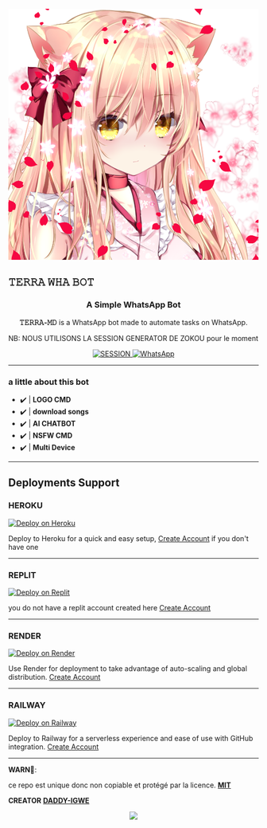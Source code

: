 <p align="center">
<img src="https://raw.githubusercontent.com/DADDY-IGWE/Terra-MD/refs/heads/main/Terra.jpg" />
</p>
<h2>𝚃𝙴𝚁𝚁𝙰 𝚆𝙷𝙰 𝙱𝙾𝚃</h2></h2>
<h3 align="center">A Simple WhatsApp Bot</h3>

<p align="center">
    <strong>𝚃𝙴𝚁𝚁𝙰-𝙼𝙳</strong> is a WhatsApp bot made to automate tasks on WhatsApp.
</p>

NB: NOUS UTILISONS LA SESSION GENERATOR DE ZOKOU pour le moment 


<p align="center">
    <a href='https://zokouscan-din3.onrender.com/' target="_blank">
        <img alt='SESSION' src='https://img.shields.io/badge/Get%20Session%20ID-100000?style=for-the-badge&logo=scan&logoColor=white&labelColor=black&color=blue'/>
    </a>
     <a href="https://whatsapp.com/channel/0029Vb2VplFFCCoQsZKtVV24">
        <img alt="WhatsApp" src="https://img.shields.io/badge/-Whatsapp%20channel❤️-green?style=for-the-badge&logo=whatsapp&logoColor=black"/>
    </a>
</p>

---

### a little about this bot
- ✔️ | **LOGO CMD** 
- ✔️ | **download songs** 
- ✔️ | **AI CHATBOT**
- ✔️ | **NSFW CMD**
- ✔️ | **Multi Device**   
---------
## Deployments Support

### HEROKU
[![Deploy on Heroku](https://img.shields.io/badge/Deploy%20on-Heroku-430098?style=for-the-badge&logo=heroku&logoColor=white)](https://www.heroku.com)

Deploy to Heroku for a quick and easy setup, [Create Account](https://signup.heroku.com/login) if you don't have one

---

### REPLIT
[![Deploy on Replit](https://img.shields.io/badge/Deploy%20on-replit-430098?style=for-the-badge&logo=heroku&logoColor=white)](https://replit.com)

you do not have a replit account created here [Create Account](https://replit.com/signup)

---

### RENDER
[![Deploy on Render](https://img.shields.io/badge/Deploy%20on-Render-003d2b?style=for-the-badge&logo=render&logoColor=white)](https://render.com)

Use Render for deployment to take advantage of auto-scaling and global distribution. [Create Account](https://render.com/)

---

### RAILWAY
[![Deploy on Railway](https://img.shields.io/badge/Deploy%20on-Railway-0B0D0E?style=for-the-badge&logo=railway&logoColor=white)](https://railway.app)


Deploy to Railway for a serverless experience and ease of use with GitHub integration. [Create Account](https://railway.app/)

---
**WARN🚨**:

ce repo est unique donc non copiable et protégé par la licence. [**MIT**](https://mit.license.com)

**CREATOR**
[**DADDY-IGWE**](https://wa.me/24105730123)
<p align="center">
<img src="https://i.ibb.co/kytvWQq/Manul-Ofc-X.jpg" />
</p>
